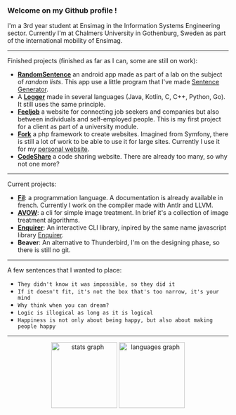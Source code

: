 ### Welcome on my Github profile !

I'm a 3rd year student at Ensimag in the Information Systems Engineering sector. Currently I'm at Chalmers University in Gothenburg, Sweden as part of the international mobility of Ensimag.

---

Finished projects (finished as far as I can, some are still on work):

- **[RandomSentence](https://github.com/TP-TD-Informatique/RandomSentence)** an android app made as part of a lab on the subject of *random lists*. This app use a little program that I've made [Sentence Generator](https://github.com/Gashmob/Sentence-Generator).
- A **[Logger](https://github.com/Gashmob/Logger)** made in several languages (Java, Kotlin, C, C++, Python, Go). It still uses the same principle.
- **[Feeljob](https://github.com/Gashmob/Feeljob)** a website for connecting job seekers and companies but also between individuals and self-employed people. This is my first project for a client as part of a university module.
- **[Fork](https://github.com/Gashmob/Fork)** a php framework to create websites. Imagined from Symfony, there is still a lot of work to be able to use it for large sites. Currently I use it for my [personal website](https://ktraini.com).
- **[CodeShare](https://github.com/Gashmob/CodeShare)** a code sharing website. There are already too many, so why not one more?

---

Current projects:

- **[Fil](https://github.com/Fil-Language)**: a programmation language. A documentation is already available in french. Currently I work on the compiler made with Antlr and LLVM.
- **[AVOW](https://github.com/Gashmob/AVOW)**: a cli for simple image treatment. In brief it's a collection of image treatment algorithms.
- **[Enquirer](https://github.com/Gashmob/Enquirer)**: An interactive CLI library, inpired by the same name javascript library [Enquirer](https://www.npmjs.com/package/enquirer).
- **Beaver**: An alternative to Thunderbird, I'm on the designing phase, so there is still no git.

---

A few sentences that I wanted to place:
- `They didn't know it was impossible, so they did it`
- `If it doesn't fit, it's not the box that's too narrow, it's your mind`
- `Why think when you can dream?`
- `Logic is illogical as long as it is logical`
- `Happiness is not only about being happy, but also about making people happy`

---

<div align="center">
  <img src="https://github-readme-stats.vercel.app/api?hide_title=true&hide_rank=false&show_icons=true&include_all_commits=true&count_private=true&disable_animations=false&theme=darcula&locale=en&hide_border=true&username=Gashmob" height="150" alt="stats graph"  />
  <img src="https://github-readme-stats.vercel.app/api/top-langs?locale=en&hide_title=true&layout=compact&card_width=320&langs_count=5&theme=darcula&hide_border=true&username=Gashmob" height="150" alt="languages graph"  />
</div>
